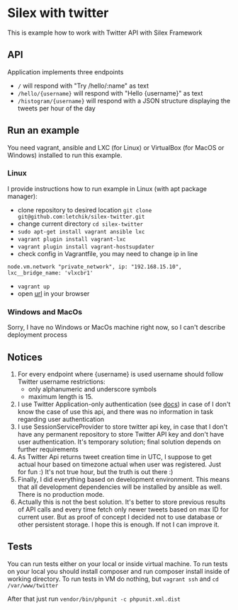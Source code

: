 # Silex with twitter

This is example how to work with Twitter API with Silex Framework

## API
Application implements three endpoints
- ```/```
will respond with "Try /hello/:name" as text
- ```/hello/{username}```
will respond with "Hello {username}" as text
- ```/histogram/{username}```
will respond with a JSON structure displaying the tweets per hour of the day

## Run an example
You need vagrant, ansible and LXC (for Linux) or VirtualBox (for MacOS or Windows) installed to run this example.
### Linux
I provide instructions how to run example in Linux (with apt package manager):
- clone repository to desired location
```git clone git@github.com:letchik/silex-twitter.git```
- change current directory ```cd silex-twitter```
- ```sudo apt-get install vagrant ansible lxc```
- ```vagrant plugin install vagrant-lxc```
- ```vagrant plugin install vagrant-hostsupdater```
- check config in Vagrantfile, you may need to change ip in line 

`node.vm.network "private_network", ip: "192.168.15.10", lxc__bridge_name: 'vlxcbr1'`
- ```vagrant up```
- open [url](http://twitter.d) in your browser

### Windows and MacOs
Sorry, I have no Windows or MacOs machine right now, so I can't describe deployment process

## Notices
1. For every endpoint where {username} is used username should follow Twitter username restrictions:
    - only alphanumeric and underscore symbols
    - maximum length is 15.
2. I use Twitter Application-only authentication (see [docs](https://dev.twitter.com/oauth/application-only)) in case of I don't know the case of use this api, and there was no information in task regarding user authentication
3. I use SessionServiceProvider to store twitter api key, in case that I don't have any permanent repository to store Twitter API key and don't have user authentication. It's temporary solution; final solution depends on further requirements
4. As Twitter Api returns tweet creation time in UTC, I suppose to get actual hour based on timezone actual when user was registered. Just for fun :) It's not true hour, but the truth is out there :)
5. Finally, I did everything based on development environment. This means that all development dependencies will be installed by ansible as well. There is no production mode. 
6. Actually this is not the best solution. It's better to store previous results of API calls and every time fetch only newer tweets based on max ID for current user. But as proof of concept I decided not to use database or other persistent storage. I hope this is enough. If not I can improve it.

## Tests
You can run tests either on your local or inside virtual machine. 
To run tests on your local you should install composer and run composer install inside of working directory.
To run tests in VM do nothing, but ```vagrant ssh``` and ```cd /var/www/twitter```

After that just run ```vendor/bin/phpunit -c phpunit.xml.dist```
 
